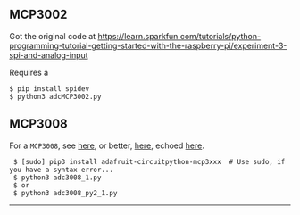 ## MCP3002
Got the original code at <https://learn.sparkfun.com/tutorials/python-programming-tutorial-getting-started-with-the-raspberry-pi/experiment-3-spi-and-analog-input>

Requires a 
```
$ pip install spidev
$ python3 adcMCP3002.py
```

## MCP3008
For a `MCP3008`, see [here](https://learn.adafruit.com/raspberry-pi-analog-to-digital-converters/mcp3008), or better, [here](https://github.com/adafruit/Adafruit_CircuitPython_MCP3xxx/),
echoed [here](https://pypi.org/project/adafruit-circuitpython-mcp3xxx/).

```
 $ [sudo] pip3 install adafruit-circuitpython-mcp3xxx  # Use sudo, if you have a syntax error...
 $ python3 adc3008_1.py
 $ or
 $ python3 adc3008_py2_1.py
```


---
